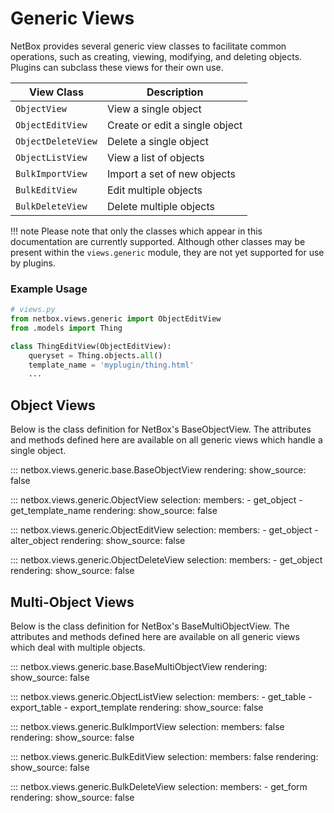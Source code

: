 # Generic Views

NetBox provides several generic view classes to facilitate common operations, such as creating, viewing, modifying, and deleting objects. Plugins can subclass these views for their own use.

| View Class | Description |
|------------|-------------|
| `ObjectView` | View a single object |
| `ObjectEditView` | Create or edit a single object |
| `ObjectDeleteView` | Delete a single object |
| `ObjectListView` | View a list of objects |
| `BulkImportView` | Import a set of new objects |
| `BulkEditView` | Edit multiple objects |
| `BulkDeleteView` | Delete multiple objects |

!!! note
    Please note that only the classes which appear in this documentation are currently supported. Although other classes may be present within the `views.generic` module, they are not yet supported for use by plugins.

### Example Usage

```python
# views.py
from netbox.views.generic import ObjectEditView
from .models import Thing

class ThingEditView(ObjectEditView):
    queryset = Thing.objects.all()
    template_name = 'myplugin/thing.html'
    ...
```

## Object Views

Below is the class definition for NetBox's BaseObjectView. The attributes and methods defined here are available on all generic views which handle a single object.

::: netbox.views.generic.base.BaseObjectView
    rendering:
      show_source: false

::: netbox.views.generic.ObjectView
    selection:
      members:
        - get_object
        - get_template_name
    rendering:
      show_source: false

::: netbox.views.generic.ObjectEditView
    selection:
      members:
        - get_object
        - alter_object
    rendering:
      show_source: false

::: netbox.views.generic.ObjectDeleteView
    selection:
      members:
        - get_object
    rendering:
      show_source: false

## Multi-Object Views

Below is the class definition for NetBox's BaseMultiObjectView. The attributes and methods defined here are available on all generic views which deal with multiple objects.

::: netbox.views.generic.base.BaseMultiObjectView
    rendering:
      show_source: false

::: netbox.views.generic.ObjectListView
    selection:
      members:
        - get_table
        - export_table
        - export_template
    rendering:
      show_source: false

::: netbox.views.generic.BulkImportView
    selection:
      members: false
    rendering:
      show_source: false

::: netbox.views.generic.BulkEditView
    selection:
      members: false
    rendering:
      show_source: false

::: netbox.views.generic.BulkDeleteView
    selection:
      members:
        - get_form
    rendering:
      show_source: false
